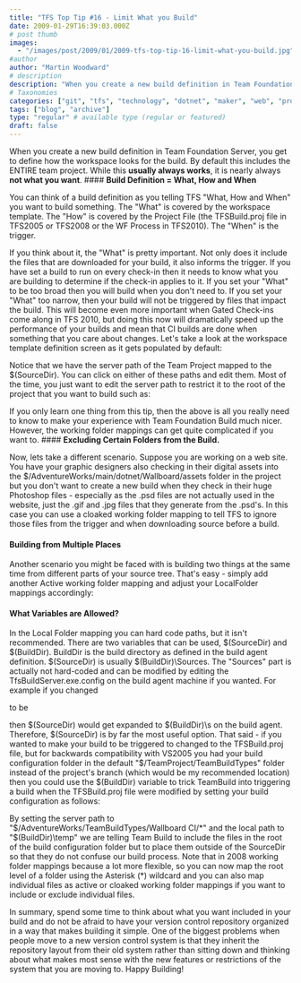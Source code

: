 ```yaml
---
title: "TFS Top Tip #16 - Limit What you Build"
date: 2009-01-29T16:39:03.000Z
# post thumb
images:
  - "/images/post/2009/01/2009-tfs-top-tip-16-limit-what-you-build.jpg"
#author
author: "Martin Woodward"
# description
description: "When you create a new build definition in Team Foundation Server, you get to define how the workspace looks for the build."
# Taxonomies
categories: ["git", "tfs", "technology", "dotnet", "maker", "web", "programming", "personal"]
tags: ["blog", "archive"]
type: "regular" # available type (regular or featured)
draft: false
---
```

When you create a new build definition in Team Foundation Server, you get to define how the workspace looks for the build.  By default this includes the ENTIRE team project.  While this **usually always works**, it is nearly always **not what you want**.  #### **Build Definition = What, How and When**  

You can think of a build definition as you telling TFS "What, How and When" you want to build something.  The "What" is covered by the workspace template.  The "How" is covered by the Project File (the TFSBuild.proj file in TFS2005 or TFS2008 or the WF Process in TFS2010).  The "When" is the trigger.   

If you think about it, the "What" is pretty important. Not only does it include the files that are downloaded for your build, it also informs the trigger.  If you have set a build to run on every check-in then it needs to know what you are building to determine if the check-in applies to it.  If you set your "What" to be too broad then you will build when you don't need to.  If you set your "What" too narrow, then your build will not be triggered by files that impact the build.  This will become even more important when Gated Check-ins come along in TFS 2010, but doing this now will dramatically speed up the performance of your builds and mean that CI builds are done when something that you care about changes.  Let's take a look at the workspace template definition screen as it gets populated by default:  

Notice that we have the server path of the Team Project mapped to the $(SourceDir).  You can click on either of these paths and edit them.  Most of the time, you just want to edit the server path to restrict it to the root of the project that you want to build such as:  

If you only learn one thing from this tip, then the above is all you really need to know to make your experience with Team Foundation Build much nicer.  However, the working folder mappings can get quite complicated if you want to.  #### **Excluding Certain Folders from the Build.**  

Now, lets take a different scenario. Suppose you are working on a web site. You have your graphic designers also checking in their digital assets into the $/AdventureWorks/main/dotnet/Wallboard/assets folder in the project but you don't want to create a new build when they check in their huge Photoshop files - especially as the .psd files are not actually used in the website, just the .gif and .jpg files that they generate from the .psd's.  In this case you can use a cloaked working folder mapping to tell TFS to ignore those files from the trigger and when downloading source before a build.  

   #### **Building from Multiple Places**  

Another scenario you might be faced with is building two things at the same time from different parts of your source tree.  That's easy - simply add another Active working folder mapping and adjust your LocalFolder mappings accordingly:  

   #### **What Variables are Allowed?**  

In the Local Folder mapping you can hard code paths, but it isn't recommended.  There are two variables that can be used, $(SourceDir) and $(BuildDir). BuildDir is the build directory as defined in the build agent definition. $(SourceDir) is usually $(BuildDir)\Sources.  The "Sources" part is actually not hard-coded and can be modified by editing the TfsBuildServer.exe.config on the build agent machine if you wanted.  For example if you changed     

<add key="SourcesSubdirectory" value="Sources" />   

to be      

<add key="SourcesSubdirectory" value="s" />   

then $(SourceDir) would get expanded to $(BuildDir)\s on the build agent.  Therefore, $(SourceDir) is by far the most useful option.  That said - if you wanted to make your build to be triggered to changed to the TFSBuild.proj file, but for backwards compatibility with VS2005 you had your build configuration folder in the default "$/TeamProject/TeamBuildTypes" folder instead of the project's branch (which would be my recommended location) then you could use the $(BuildDir) variable to trick TeamBuild into triggering a build when the TFSBuild.proj file were modified by setting your build configuration as follows:  

By setting the server path to "$/AdventureWorks/TeamBuildTypes/Wallboard CI/*" and the local path to "$(BuildDir)\temp" we are telling Team Build to include the files in the root of the build configuration folder but to place them outside of the SourceDir so that they do not confuse our build process.  Note that in 2008 working folder mappings because a lot more flexible, so you can now map the root level of a folder using the Asterisk (*) wildcard and you can also map individual files as active or cloaked working folder mappings if you want to include or exclude individual files.  

In summary, spend some time to think about what you want included in your build and do not be afraid to have your version control repository organized in a way that makes building it simple. One of the biggest problems when people move to a new version control system is that they inherit the repository layout from their old system rather than sitting down and thinking about what makes most sense with the new features or restrictions of the system that you are moving to.  Happy Building!